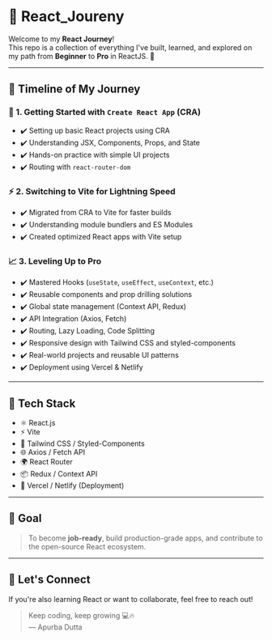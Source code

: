 # 🚀 React_Joureny

Welcome to my **React Journey**!  
This repo is a collection of everything I've built, learned, and explored on my path from **Beginner** to **Pro** in ReactJS. 🌟

---

## 📅 Timeline of My Journey

### 📌 1. Getting Started with `Create React App` (CRA)
- ✔️ Setting up basic React projects using CRA
- ✔️ Understanding JSX, Components, Props, and State
- ✔️ Hands-on practice with simple UI projects
- ✔️ Routing with `react-router-dom`

### ⚡ 2. Switching to Vite for Lightning Speed
- ✔️ Migrated from CRA to Vite for faster builds
- ✔️ Understanding module bundlers and ES Modules
- ✔️ Created optimized React apps with Vite setup

### 📈 3. Leveling Up to Pro
- ✔️ Mastered Hooks (`useState`, `useEffect`, `useContext`, etc.)
- ✔️ Reusable components and prop drilling solutions
- ✔️ Global state management (Context API, Redux)
- ✔️ API Integration (Axios, Fetch)
- ✔️ Routing, Lazy Loading, Code Splitting
- ✔️ Responsive design with Tailwind CSS and styled-components
- ✔️ Real-world projects and reusable UI patterns
- ✔️ Deployment using Vercel & Netlify

---

## 🔧 Tech Stack

- ⚛️ React.js
- ⚡ Vite
- 🎨 Tailwind CSS / Styled-Components
- 🌐 Axios / Fetch API
- 🌍 React Router
- 📦 Redux / Context API
- 🚀 Vercel / Netlify (Deployment)

---

## 🌟 Goal

> To become **job-ready**, build production-grade apps, and contribute to the open-source React ecosystem.

---

## 📣 Let's Connect

If you're also learning React or want to collaborate, feel free to reach out!

> Keep coding, keep growing 💻🔥  
> — Apurba Dutta
